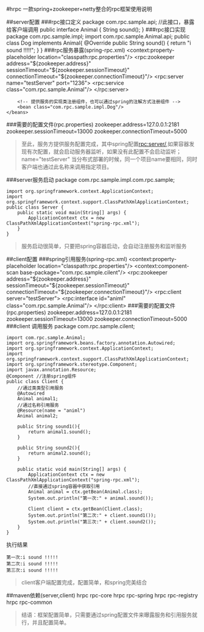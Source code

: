 #hrpc 一款spring+zookeeper+netty整合的rpc框架使用说明


##server配置
###rpc接口定义
    package com.rpc.sample.api;
    //此接口，暴露给客户端调用
    public interface Animal {
        String sound();
    }
###rpc接口实现
    package com.rpc.sample.impl;
    import com.rpc.sample.Animal.api;
    public class Dog implements Animal{
        @Override
        public String sound() {
            return "i sound !!!!!";
        }
    }
###rpc服务暴露(spring-rpc.xml)
    <?xml version="1.0" encoding="UTF-8"?>
    <beans xmlns="http://www.springframework.org/schema/beans"
       xmlns:xsi="http://www.w3.org/2001/XMLSchema-instance"
       xmlns:rpc="http://rpc.hjk.com/schema/rpc"
       xmlns:context="http://www.springframework.org/schema/context"
       xsi:schemaLocation="
       http://www.springframework.org/schema/beans http://www.springframework.org/schema/beans/spring-beans.xsd
       http://www.springframework.org/schema/context http://www.springframework.org/schema/context/spring-context.xsd
       http://rpc.hjk.com/schema/rpc http://rpc.hjk.com/schema/rpc.xsd">
        <context:property-placeholder location="classpath:rpc.properties"/>
        <!-- 注册中心zookeeper的相关配置 -->
        <rpc:zookeeper address="${zookeeper.address}" sessionTimeout="${zookeeper.sessionTimeout}" connectionTimeout="${zookeeper.connectionTimeout}"/>
        <!-- 提供服务 server 名称testServer，监听端口1236 -->
        <rpc:server name="testServer" port="1236">
            <!-- 提供服务的接口 -->
            <rpc:service class="com.rpc.sample.Animal"/>
        </rpc:server>

        <!-- 提供服务的实现类注册组件，也可以通过spring的注解方式注册组件 -->
        <bean class="com.rpc.sample.impl.Dog"/>
    </beans>
###需要的配置文件(rpc.properties)
    zookeeper.address=127.0.0.1:2181
    zookeeper.sessionTimeout=13000
    zookeeper.connectionTimeout=5000

> 至此，服务方提供服务配置完成，其中spring配置<rpc:server/>,如果容器发现有次配置，就会启动服务器监听，如果没有此配置不会启动监听；name="testServer" 当分布式部署的时候，同一个项目name要相同，同时客户端也通过此名称来调用指定项目。

###server服务启动
    package com.rpc.sample.impl.com.rpc.sample;

    import org.springframework.context.ApplicationContext;
    import org.springframework.context.support.ClassPathXmlApplicationContext;
    public class Server {
        public static void main(String[] args) {
            ApplicationContext ctx = new ClassPathXmlApplicationContext("spring-rpc.xml");
        }
    }

> 服务启动很简单，只要把spring容器启动，会自动注册服务和监听服务

##client配置
###spring引用服务(spring-rpc.xml)
    <?xml version="1.0" encoding="UTF-8"?>
    <beans xmlns="http://www.springframework.org/schema/beans"
           xmlns:xsi="http://www.w3.org/2001/XMLSchema-instance"
           xmlns:rpc="http://rpc.hjk.com/schema/rpc"
           xmlns:context="http://www.springframework.org/schema/context"
           xsi:schemaLocation="
           http://www.springframework.org/schema/beans http://www.springframework.org/schema/beans/spring-beans.xsd
           http://www.springframework.org/schema/context http://www.springframework.org/schema/context/spring-context.xsd
           http://rpc.hjk.com/schema/rpc http://rpc.hjk.com/schema/rpc.xsd">
        <!-- 注册中心zookeeper的相关配置 -->
        <context:property-placeholder location="classpath:rpc.properties"/>
        <!-- 通过spring注解来注册组件 看自己项目需要-->
        <context:component-scan base-package="com.rpc.sample.cilent"/>
        <!-- 注册中心zookeeper的相关配置 -->
        <rpc:zookeeper address="${zookeeper.address}"  sessionTimeout="${zookeeper.sessionTimeout}" connectionTimeout="${zookeeper.connectionTimeout}"/>
        <!-- 注册客户端，引用服务，testServer 要和服务端配置相同 -->
        <rpc:client server="testServer">
            <rpc:interface id="animl" class="com.rpc.sample.Animal"/>
        </rpc:client>
    </beans>
###需要的配置文件(rpc.properties)
    zookeeper.address=127.0.0.1:2181
    zookeeper.sessionTimeout=13000
    zookeeper.connectionTimeout=5000
###client 调用服务
    package com.rpc.sample.cilent;

    import com.rpc.sample.Animal;
    import org.springframework.beans.factory.annotation.Autowired;
    import org.springframework.context.ApplicationContext;
    import org.springframework.context.support.ClassPathXmlApplicationContext;
    import org.springframework.stereotype.Component;
    import javax.annotation.Resource;
    @Component //注册spring组件
    public class Client {
        //通过类类型引用服务
        @Autowired
        Animal animal1;
        //通过名称引用服务
        @Resource(name = "animl")
        Animal animal2;

        public String sound1(){
            return animal1.sound();
        }

        public String sound2(){
            return animal2.sound();
        }

        public static void main(String[] args) {
            ApplicationContext ctx = new ClassPathXmlApplicationContext("spring-rpc.xml");
            //直接通过spring容器中获取引用
            Animal animal = ctx.getBean(Animal.class);
            System.out.println("第一次:" + animal.sound());

            Client client = ctx.getBean(Client.class);
            System.out.println("第二次:" + client.sound1());
            System.out.println("第三次:" + client.sound2());
        }
    }

执行结果

    第一次:i sound !!!!!
    第二次:i sound !!!!!
    第三次:i sound !!!!!

> client客户端配置完成，配置简单，和spring完美结合

##maven依赖(server,client)
    <!-- 不管是服务端还是客户端都需要依赖一下module-->
    <dependency>
        <groupId>hrpc</groupId>
        <artifactId>rpc-core</artifactId>
    </dependency>
    <dependency>
        <groupId>hrpc</groupId>
        <artifactId>rpc-spring</artifactId>
    </dependency>
    <dependency>
        <groupId>hrpc</groupId>
        <artifactId>rpc-registry</artifactId>
    </dependency>
    <dependency>
        <groupId>hrpc</groupId>
        <artifactId>rpc-common</artifactId>
    </dependency>


> 结语：框架配置简单，只需要通过spring配置文件来曝露服务和引用服务就行，并且配置简单。

